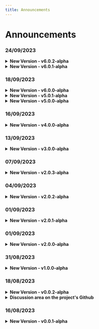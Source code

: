 ```yaml
---
title: Announcements
---
```


# Announcements

### 24/09/2023
<details class="announcements-details">
  <summary>
    <strong>New Version - v6.0.2-alpha</strong>
  </summary>

<div class="announcements-details-content">
<strong>v6.0.2-alpha - Added linkedin project banner</strong>

- Added linkedin project banner

Full Changelog: https://github.com/VemLavarALoucaGamers/vlalg-nimbus/compare/v6.0.1-alpha...v6.0.2-alpha
</div>
</details>
<details class="announcements-details">
  <summary>
    <strong>New Version - v6.0.1-alpha</strong>
  </summary>

<div class="announcements-details-content">
<strong>v6.0.1-alpha - Changed project version</strong>

- Added "Bee - CSS Reset" "Based on" documentation area
- Changed project version

Full Changelog: https://github.com/VemLavarALoucaGamers/vlalg-nimbus/compare/v6.0.0-alpha...v6.0.1-alpha
</div>
</details>

### 18/09/2023
<details class="announcements-details">
  <summary>
    <strong>New Version - v6.0.0-alpha</strong>
  </summary>

<div class="announcements-details-content">
<strong>v6.0.0-alpha - Added "MysteryBox: CSS Framework"</strong>

Added project <a href="https://www.npmjs.com/package/@vlalg-nimbus/mystery-box-css-framework" target="_blank">MysteryBox: CSS Framework</a>

Full Changelog: https://github.com/VemLavarALoucaGamers/vlalg-nimbus/compare/v5.0.1-alpha...v6.0.0-alpha
</div>
</details>

<details class="announcements-details">
  <summary>
    <strong>New Version - v5.0.1-alpha</strong>
  </summary>

<div class="announcements-details-content">
<strong>v5.0.1-alpha - Changed lib version</strong>

- Updated the documentation for the css and js libs

Full Changelog: https://github.com/VemLavarALoucaGamers/vlalg-nimbus/compare/v4.0.0-alpha...v5.0.0-alpha
</div>
</details>

<details class="announcements-details">
  <summary>
    <strong>New Version - v5.0.0-alpha</strong>
  </summary>

<div class="announcements-details-content">
<strong>v5.0.0-alpha - Changed lib version</strong>

- Updated version

Full Changelog: https://github.com/VemLavarALoucaGamers/vlalg-nimbus/compare/v4.0.0-alpha...v5.0.0-alpha
</div>
</details>

### 16/09/2023
<details class="announcements-details">
  <summary>
    <strong>New Version - v4.0.0-alpha</strong>
  </summary>

<div class="announcements-details-content">
<strong>v4.0.0-alpha - Added "Chameleon Grid Layout"</strong>

Added project <a href="https://www.npmjs.com/package/@vlalg-nimbus/chameleon-grid-layout" target="_blank">Chameleon Grid Layout</a>

Full Changelog: https://github.com/VemLavarALoucaGamers/vlalg-nimbus/compare/v3.0.0-alpha...v4.0.0-alpha
</div>
</details>

### 13/09/2023
<details class="announcements-details">
  <summary>
    <strong>New Version - v3.0.0-alpha</strong>
  </summary>

<div class="announcements-details-content">
<strong>v3.0.0-alpha - Added "BEE - CSS Reset"</strong>

Added project <a href="https://www.npmjs.com/package/@vlalg-nimbus/bee-css-reset" target="_blank">BEE - CSS Reset</a>

Full Changelog: https://github.com/VemLavarALoucaGamers/vlalg-nimbus/compare/v2.0.3-alpha...v3.0.0-alpha
</div>
</details>

### 07/09/2023
<details class="announcements-details">
  <summary>
    <strong>New Version - v2.0.3-alpha</strong>
  </summary>

<div class="announcements-details-content">
<strong>v2.0.3-alpha - Changed lib version</strong>

- Added js libs downloads badges
- Updated version
- Domain purchased <a href="https://nimbus.tec.br/" target="_blank">https://nimbus.tec.br/</a>
- Changed the links pointing to the project to the new domain

Full Changelog: https://github.com/VemLavarALoucaGamers/vlalg-nimbus/compare/v2.0.2-alpha...v2.0.3-alpha
</div>
</details>

### 04/09/2023
<details class="announcements-details">
  <summary>
    <strong>New Version - v2.0.2-alpha</strong>
  </summary>

<div class="announcements-details-content">
<strong>v2.0.2-alpha - Changed lib version</strong>

Changed lib version

Full Changelog: https://github.com/VemLavarALoucaGamers/vlalg-nimbus/compare/v2.0.1-alpha...v2.0.2-alpha
</div>
</details>

### 01/09/2023
<details class="announcements-details">
  <summary>
    <strong>New Version - v2.0.1-alpha</strong>
  </summary>

<div class="announcements-details-content">
<strong>v2.0.1-alpha - Changed lib version</strong>

Full Changelog: https://github.com/VemLavarALoucaGamers/vlalg-nimbus/compare/v2.0.0-alpha...v2.0.1-alpha
</div>
</details>

### 01/09/2023
<details class="announcements-details">
  <summary>
    <strong>New Version - v2.0.0-alpha</strong>
  </summary>

<div class="announcements-details-content">
<strong>v2.0.0-alpha - Added "Magic ConsoleLog"</strong>

Added project <a href="https://www.npmjs.com/package/@vlalg-nimbus/magic-consolelog" target="_blank">Magic ConsoleLog</a>, it's the old one "Awesome ConsoleLog"
</div>
</details>

### 31/08/2023
<details class="announcements-details">
  <summary>
    <strong>New Version - v1.0.0-alpha</strong>
  </summary>

<div class="announcements-details-content">
<strong>v1.0.0-alpha - Added "Raven Sentinel: Log Manager"</strong>

Added project <a href="https://www.npmjs.com/package/@vlalg-nimbus/raven-sentinel" target="_blank">Raven Sentinel</a>, it's the old one "Log Manager"
</div>
</details>

### 18/08/2023
<details class="announcements-details">
  <summary>
    <strong>New Version - v0.0.2-alpha</strong>
  </summary>

<div class="announcements-details-content">
<strong>v0.0.2-alpha - Beginning of the document base</strong>

Has been configured in the project:

- Added commit pattern
  - Husky
  - Commitlint
  - Commitize
- GitHub Issues and Pr Templaes
- Started .prettierrc file
- Security Explanation File
- Docs Page
  - Code of Conduct
  - Announcements
  - Issues
- Install chalk packeage in the project
- Created the script that checks the commit texts
</div>
</details>

<details class="announcements-details">
  <summary>
    <strong>Discussion area on the project's Github</strong>
  </summary>

<div class="announcements-details-content">
🎉 Now we have the discussion area on the project's Github! 🎉

Link: https://github.com/VemLavarALoucaGamers/vlalg-nimbus/discussions

<a href="https://cdn.discordapp.com/attachments/1141561204251295775/1141933972528570450/image.png" target="_blank">
  <img src="https://cdn.discordapp.com/attachments/1141561204251295775/1141933972528570450/image.png">
</a>
</div>
</details>

### 16/08/2023
<details class="announcements-details">
  <summary>
    <strong>New Version - v0.0.1-alpha</strong>
  </summary>

<div class="announcements-details-content">
<strong>v0.0.1-alpha - Beginning of the document base</strong>

- project structuring
- documentation website

Full Changelog: https://github.com/VemLavarALoucaGamers/vlalg-nimbus/commits/v0.0.1-alpha
</div>
</details>
